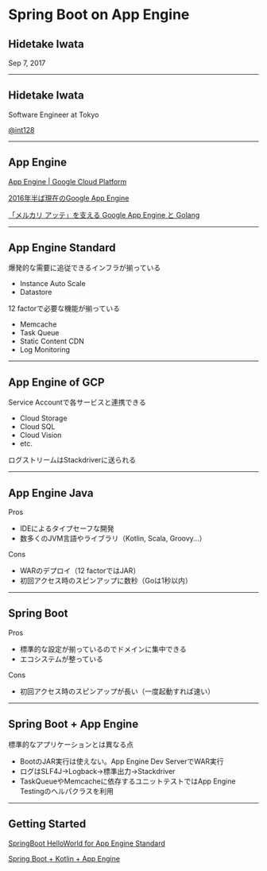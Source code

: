 # Spring Boot on App Engine
## Hidetake Iwata
Sep 7, 2017

---
## Hidetake Iwata
Software Engineer at Tokyo

[@int128](https://github.com/int128)

---
## App Engine

[App Engine | Google Cloud Platform](https://cloud.google.com/appengine/?hl=ja)

[2016年半ば現在のGoogle App Engine](http://write.kogus.org/articles/Y2Rtpp)

[「メルカリ アッテ」を支える Google App Engine と Golang](https://speakerdeck.com/ttsuruoka/merukari-atute-wozhi-eru-google-app-engine-to-golang)

---
## App Engine Standard

爆発的な需要に追従できるインフラが揃っている
- Instance Auto Scale
- Datastore

12 factorで必要な機能が揃っている
- Memcache
- Task Queue
- Static Content CDN
- Log Monitoring

---
## App Engine of GCP

Service Accountで各サービスと連携できる
- Cloud Storage
- Cloud SQL
- Cloud Vision
- etc.

ログストリームはStackdriverに送られる

---
## App Engine Java

Pros
- IDEによるタイプセーフな開発
- 数多くのJVM言語やライブラリ（Kotlin, Scala, Groovy...）

Cons
- WARのデプロイ（12 factorではJAR）
- 初回アクセス時のスピンアップに数秒（Goは1秒以内）

---
## Spring Boot

Pros
- 標準的な設定が揃っているのでドメインに集中できる
- エコシステムが整っている

Cons
- 初回アクセス時のスピンアップが長い（一度起動すれば速い）

---
## Spring Boot + App Engine

標準的なアプリケーションとは異なる点
- BootのJAR実行は使えない。App Engine Dev ServerでWAR実行
- ログはSLF4J→Logback→標準出力→Stackdriver
- TaskQueueやMemcacheに依存するユニットテストではApp Engine Testingのヘルパクラスを利用

---
## Getting Started

[SpringBoot HelloWorld for App Engine Standard](https://github.com/GoogleCloudPlatform/getting-started-java/tree/master/appengine-standard-java8/springboot-appengine-standard)

[Spring Boot + Kotlin + App Engine](https://github.com/int128/appengine-spring-boot-starter)



